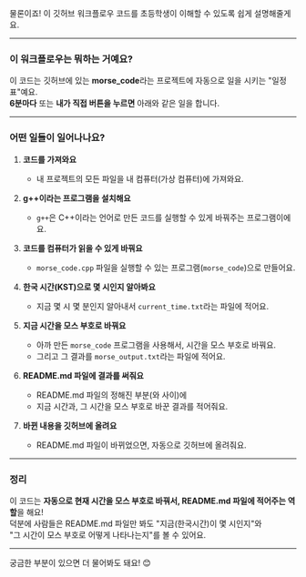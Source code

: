 물론이죠! 이 깃허브 워크플로우 코드를 초등학생이 이해할 수 있도록 쉽게 설명해줄게요.

---

### 이 워크플로우는 뭐하는 거예요?

이 코드는 깃허브에 있는 **morse_code**라는 프로젝트에 자동으로 일을 시키는 "일정표"예요.  
**6분마다** 또는 **내가 직접 버튼을 누르면** 아래와 같은 일을 합니다.

---

### 어떤 일들이 일어나나요?

1. **코드를 가져와요**
   - 내 프로젝트의 모든 파일을 내 컴퓨터(가상 컴퓨터)에 가져와요.

2. **g++이라는 프로그램을 설치해요**
   - `g++`은 C++이라는 언어로 만든 코드를 실행할 수 있게 바꿔주는 프로그램이에요.

3. **코드를 컴퓨터가 읽을 수 있게 바꿔요**
   - `morse_code.cpp` 파일을 실행할 수 있는 프로그램(`morse_code`)으로 만들어요.

4. **한국 시간(KST)으로 몇 시인지 알아봐요**
   - 지금 몇 시 몇 분인지 알아내서 `current_time.txt`라는 파일에 적어요.

5. **지금 시간을 모스 부호로 바꿔요**
   - 아까 만든 `morse_code` 프로그램을 사용해서, 시간을 모스 부호로 바꿔요.
   - 그리고 그 결과를 `morse_output.txt`라는 파일에 적어요.

6. **README.md 파일에 결과를 써줘요**
   - README.md 파일의 정해진 부분(<!-- MORSE_TIME_START -->와 <!-- MORSE_TIME_END --> 사이)에
   - 지금 시간과, 그 시간을 모스 부호로 바꾼 결과를 적어줘요.

7. **바뀐 내용을 깃허브에 올려요**
   - README.md 파일이 바뀌었으면, 자동으로 깃허브에 올려줘요.

---

### 정리

이 코드는 **자동으로 현재 시간을 모스 부호로 바꿔서, README.md 파일에 적어주는 역할**을 해요!  
덕분에 사람들은 README.md 파일만 봐도 "지금(한국시간)이 몇 시인지"와  
"그 시간이 모스 부호로 어떻게 나타나는지"를 볼 수 있어요.

---

궁금한 부분이 있으면 더 물어봐도 돼요! 😊